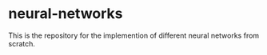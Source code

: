 # neural-networks
This is the repository for the implemention of different neural networks from scratch.
